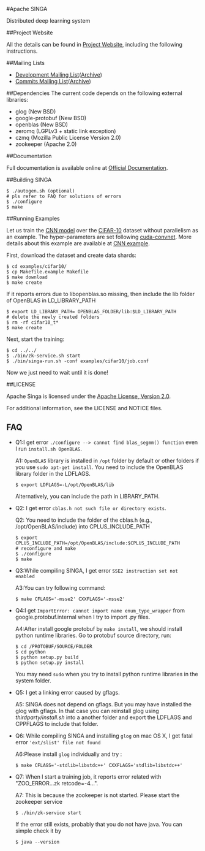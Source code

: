 
#Apache SINGA

Distributed deep learning system

##Project Website

All the details can be found in [Project Website](http://singa.incubator.apache.org), including the following instructions.

##Mailing Lists

* [Development Mailing List](mailto:dev-subscribe@singa.incubator.apache.org)([Archive](http://mail-archives.apache.org/mod_mbox/singa-dev/))
* [Commits Mailing List](mailto:commits-subscribe@singa.incubator.apache.org)([Archive](http://mail-archives.apache.org/mod_mbox/singa-commits/))

##Dependencies
The current code depends on the following external libraries:

  * glog (New BSD)
  * google-protobuf (New BSD)
  * openblas (New BSD)
  * zeromq (LGPLv3 + static link exception)
  * czmq (Mozilla Public License Version 2.0)
  * zookeeper (Apache 2.0)

##Documentation

Full documentation is available online at [Official Documentation](https://singa.incubator.apache.org/docs/overview.html#).


##Building SINGA

    $ ./autogen.sh (optional)
    # pls refer to FAQ for solutions of errors
    $ ./configure
    $ make

##Running Examples

Let us train the [CNN
model](http://papers.nips.cc/paper/4824-imagenet-classification-with-deep-convolutional-neural-networks) over the
[CIFAR-10](http://www.cs.toronto.edu/~kriz/cifar.html) dataset without parallelism as an example. The hyper-parameters
are set following [cuda-convnet](https://code.google.com/p/cuda-convnet/). More details about this example are available
at [CNN example](http://singa.incubator.apache.org/docs/cnn).

First, download the dataset and create data shards:

    $ cd examples/cifar10/
    $ cp Makefile.example Makefile
    $ make download
    $ make create

If it reports errors due to libopenblas.so missing, then include the
lib folder of OpenBLAS in LD_LIBRARY_PATH

    $ export LD_LIBRARY_PATH= OPENBLAS_FOLDER/lib:$LD_LIBRARY_PATH
    # delete the newly created folders
    $ rm -rf cifar10_t*
    $ make create

Next, start the training:

    $ cd ../../
    $ ./bin/zk-service.sh start
    $ ./bin/singa-run.sh -conf examples/cifar10/job.conf

Now we just need to wait until it is done!

##LICENSE

Apache Singa is licensed under the [Apache License, Version 2.0](http://www.apache.org/licenses/LICENSE-2.0).

For additional information, see the LICENSE and NOTICE files.

## FAQ

* Q1:I get error `./configure --> cannot find blas_segmm() function` even I
run `install.sh OpenBLAS`.

  A1: `OpenBLAS` library is installed in `/opt` folder by default or
  other folders if you use `sudo apt-get install`.
  You need to include the OpenBLAS library folder in the LDFLAGS.

      $ export LDFLAGS=-L/opt/OpenBLAS/lib

  Alternatively, you can include the path in LIBRARY_PATH.


* Q2: I get error `cblas.h not such file or directory exists`.

  Q2: You need to include the folder of the cblas.h (e.g., /opt/OpenBLAS/include)
  into CPLUS_INCLUDE_PATH

      $ export CPLUS_INCLUDE_PATH=/opt/OpenBLAS/include:$CPLUS_INCLUDE_PATH
      # reconfigure and make
      $ ./configure
      $ make


* Q3:While compiling SINGA, I get error `SSE2 instruction set not enabled`

  A3:You can try following command:

      $ make CFLAGS='-msse2' CXXFLAGS='-msse2'


* Q4:I get `ImportError: cannot import name enum_type_wrapper` from
google.protobuf.internal when I try to import .py files.

  A4:After install google protobuf by `make install`, we should install python
  runtime libraries. Go to protobuf source directory, run:

      $ cd /PROTOBUF/SOURCE/FOLDER
      $ cd python
      $ python setup.py build
      $ python setup.py install

  You may need `sudo` when you try to install python runtime libraries in
  the system folder.


* Q5: I get a linking error caused by gflags.

  A5: SINGA does not depend on gflags. But you may have installed the glog with
  gflags. In that case you can reinstall glog using *thirdparty/install.sh* into
  a another folder and export the LDFLAGS and CPPFLAGS to include that folder.


* Q6: While compiling SINGA and installing `glog` on mac OS X, I get fatal error
`'ext/slist' file not found`

  A6:Please install `glog` individually and try :

      $ make CFLAGS='-stdlib=libstdc++' CXXFLAGS='stdlib=libstdc++'

* Q7: When I start a training job, it reports error related with "ZOO_ERROR...zk retcode=-4...".

  A7: This is because the zookeeper is not started. Please start the zookeeper service

      $ ./bin/zk-service start

  If the error still exists, probably that you do not have java. You can simple
  check it by

      $ java --version
